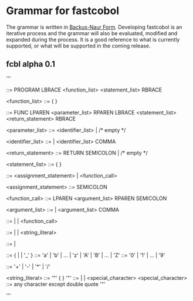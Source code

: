 # Grammar for fastcobol
The grammar is written in [Backus-Naur Form](https://en.wikipedia.org/wiki/Backus?Naur_form). Developing fastcobol is an iterative process and the grammar will also be evaluated, modified and expanded during the process. It is a good reference to what is currently supported, or what will be supported in the coming release.

## fcbl alpha 0.1
'''

<program> ::= PROGRAM <identifier> LBRACE <function_list> <statement_list> RBRACE

<function_list> ::= { <function> }

<function> ::= FUNC <identifier> LPAREN <parameter_list> RPAREN LBRACE <statement_list> <return_statement> RBRACE

<parameter_list> ::= <identifier_list> | /* empty */

<identifier_list> ::= <identifier> | <identifier_list> COMMA <identifier>

<return_statement> ::= RETURN <expression> SEMICOLON | /* empty */

<statement_list> ::= { <statement> }

<statement> ::= <assignment_statement> | <function_call>

<assignment_statement> ::= <identifier> <operator> <expression> SEMICOLON

<function_call> ::= <identifier> LPAREN <argument_list> RPAREN SEMICOLON

<argument_list> ::= <expression> | <argument_list> COMMA <expression>

<expression> ::= <term>
               | <expression> <operator> <term>
               | <function_call>

<term> ::= <integer>
         | <identifier>
         | <string_literal>

<integer> ::= <digit> | <integer> <digit>

<identifier> ::= <letter> { <letter> | <digit> | '_' }
<letter> ::= 'a' | 'b' | ... | 'z' | 'A' | 'B' | ... | 'Z'
<digit> ::= '0' | '1' | ... | '9'

<operator> ::= '+' | '-' | '*' | '/'

<string_literal> ::= '"' { <character> } '"'
<character> ::= <letter> | <digit> | <special_character>
<special_character> ::= any character except double quote '"'

'''